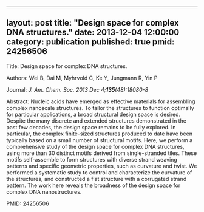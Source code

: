
---
layout: post
title:  "Design space for complex DNA structures."
date:   2013-12-04 12:00:00
category:  publication
published: true
pmid: 24256506
---

Title: Design space for complex DNA structures.

Authors: Wei B, Dai M, Myhrvold C, Ke Y, Jungmann R, Yin P

Journal: *J. Am. Chem. Soc. 2013 Dec 4;**135**(48):18080-8*

Abstract: Nucleic acids have emerged as effective materials for assembling complex nanoscale structures. To tailor the structures to function optimally for particular applications, a broad structural design space is desired. Despite the many discrete and extended structures demonstrated in the past few decades, the design space remains to be fully explored. In particular, the complex finite-sized structures produced to date have been typically based on a small number of structural motifs. Here, we perform a comprehensive study of the design space for complex DNA structures, using more than 30 distinct motifs derived from single-stranded tiles. These motifs self-assemble to form structures with diverse strand weaving patterns and specific geometric properties, such as curvature and twist. We performed a systematic study to control and characterize the curvature of the structures, and constructed a flat structure with a corrugated strand pattern. The work here reveals the broadness of the design space for complex DNA nanostructures.

PMID: 24256506


